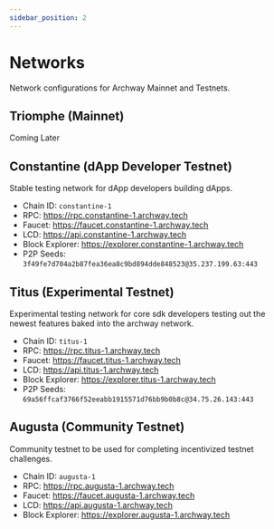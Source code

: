 ```yaml
---
sidebar_position: 2
---
```


# Networks

Network configurations for Archway Mainnet and Testnets.

## Triomphe (Mainnet) 
Coming Later

## Constantine (dApp Developer Testnet)

Stable testing network for dApp developers building dApps.

- Chain ID: `constantine-1`
- RPC: https://rpc.constantine-1.archway.tech 
- Faucet: https://faucet.constantine-1.archway.tech 
- LCD: https://api.constantine-1.archway.tech  
- Block Explorer: https://explorer.constantine-1.archway.tech
- P2P Seeds: `3f49fe7d704a2b87fea36ea8c9bd894dde848523@35.237.199.63:443`

## Titus (Experimental Testnet) 

Experimental testing network for core sdk developers testing out the newest features baked into the archway network. 

- Chain ID: `titus-1`
- RPC: https://rpc.titus-1.archway.tech 
- Faucet: https://faucet.titus-1.archway.tech 
- LCD: https://api.titus-1.archway.tech  
- Block Explorer: https://explorer.titus-1.archway.tech
- P2P Seeds: `69a56ffcaf3766f52eeabb1915571d76bb9b0b8c@34.75.26.143:443`

## Augusta (Community Testnet)

Community testnet to be used for completing incentivized testnet challenges.

- Chain ID: `augusta-1`
- RPC: https://rpc.augusta-1.archway.tech 
- Faucet: https://faucet.augusta-1.archway.tech 
- LCD: https://api.augusta-1.archway.tech  
- Block Explorer: https://explorer.augusta-1.archway.tech